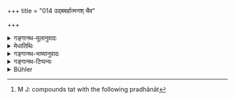 +++
title = "014 उद्बबर्हात्मनश् चैव"

+++

<details><summary>गङ्गानथ-मूलानुवादः</summary>

From out of himself he brought forth the mind, which partakes of the nature of the existent and non-existent; and before the mind, he brought up the all-powerful principle of egoism, whose function consists in self-consciousness.—(14)
</details>

<details><summary>मेधातिथिः</summary>

तत्त्वसृष्टिर् इदानीम् उच्यते । या च यथावयवा पश्चाद् उक्ता, अर्थात् पूर्वेति तथोक्तं तत्[^४५] । प्रधानात् स्वस्माद् रूपान् मन उद्धृतवान् । प्रातिलोम्येनेयं तत्त्वोत्पत्तिर् इहोच्यते । **मनसः** पूर्वम् **अहंकरम् अभिमन्तारम्** । अहम् इत्य् अभिमानिताहंकारस्य वृत्तिः । **ईश्वरं** कार्यनिर्वर्तनसमर्थम् ॥ १.१४ ॥


[^४५]:
     M J: compounds tat with the following pradhānāt
</details>

<details><summary>गङ्गानथ-भाष्यानुवादः</summary>

The creation of the Elemental Principles is now described. What forms
the constituent factor of what, and in what manner, has been already
explained by implication.

‘*From out of himself*’—*i.e*., from out of Primordial Matter, which
forms his body, ‘*he brought forth Mind*.’ The creation of the Elemental
Principles is set forth here in the reverse order; the meaning thus is
that ‘*before the mind he brought up the Principle of Egoism, whose
function consists in self-consciousness*’; the consciousness of self,
appearing in the form of the notion of ‘I,’ is a function of the
Principle of Egoism; it is called *all-powerful* in the sense that it is
capable of accomplishing its work.—(14)
</details>

<details><summary>गङ्गानथ-टिप्पन्यः</summary>

(अग्रे व्याख्यानम्।)
</details>

<details><summary>Bühler</summary>

014	From himself (atmanah) he also drew forth the mind, which is both real and unreal, likewise from the mind egoism, which possesses the function of self-consciousness (and is) lordly;
</details>
